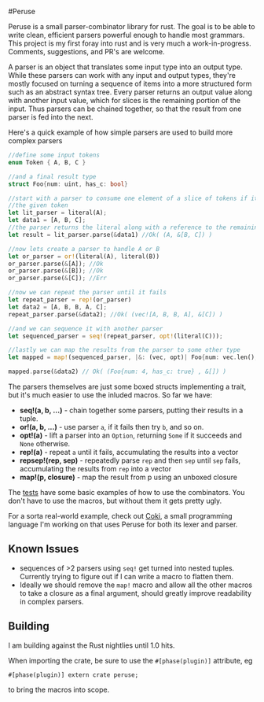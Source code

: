 #Peruse

Peruse is a small parser-combinator library for rust.  The goal is to be able
to write clean, efficient parsers powerful enough to handle most grammars.
This project is my first foray into rust and is very much a work-in-progress.
Comments, suggestions, and PR's are welcome.

A parser is an object that translates some input type into an output type.
While these parsers can work with any input and output types, they're mostly
focused on turning a sequence of items into a more structured form such as an
abstract syntax tree.  Every parser returns an output value along with another
input value, which for slices is the remaining portion of the input.  Thus
parsers can be chained together, so that the result from one parser is fed into
the next.

Here's a quick example of how simple parsers are used to build more complex parsers

```rust
//define some input tokens
enum Token { A, B, C }

//and a final result type
struct Foo{num: uint, has_c: bool}

//start with a parser to consume one element of a slice of tokens if it matches
//the given token
let lit_parser = literal(A);
let data1 = [A, B, C];
//the parser returns the literal along with a reference to the remaining input data
let result = lit_parser.parse(&data1) //Ok( (A, &[B, C]) )

//now lets create a parser to handle A or B
let or_parser = or!(literal(A), literal(B))
or_parser.parse(&[A]); //Ok
or_parser.parse(&[B]); //Ok
or_parser.parse(&[C]); //Err

//now we can repeat the parser until it fails
let repeat_parser = rep!(or_parser)
let data2 = [A, B, B, A, C];
repeat_parser.parse(&data2); //Ok( (vec![A, B, B, A], &[C]) )

//and we can sequence it with another parser 
let sequenced_parser = seq!(repeat_parser, opt!(literal(C)));

//lastly we can map the results from the parser to some other type
let mapped = map!(sequenced_parser, |&: (vec, opt)| Foo{num: vec.len(), has_c: opt.is_some()});

mapped.parse(&data2) // Ok( (Foo{num: 4, has_c: true} , &[]) )
```

The parsers themselves are just some boxed structs implementing a trait, but it's much easier to use the inluded macros.  So far we have:

* **seq!(a, b, ...)** - chain together some parsers, putting their results in a tuple.
* **or!(a, b, ...)**  - use parser `a`, if it fails then try `b`, and so on.
* **opt!(a)** - lift a parser into an `Option`, returning `Some` if it succeeds and `None` otherwise.
* **rep!(a)** - repeat `a` until it fails, accumulating the results into a vector
* **repsep!(rep, sep)** - repeatedly parse `rep` and then `sep` until `sep` fails, accumulating the results from `rep` into a vector
* **map!(p, closure)**  - map the result from p using an unboxed closure

The [tests](src/tests.rs) have some basic examples of how to use the combinators.  You don't
have to use the macros, but without them it gets pretty ugly.

For a sorta real-world example, check out
[Coki](https://github.com/DanSimon/coki), a small programming language I'm
working on that uses Peruse for both its lexer and parser.


## Known Issues

* sequences of >2 parsers using `seq!` get turned into nested tuples.  Currently trying to figure out if I can write a macro to flatten them.
* Ideally we should remove the `map!` macro and allow all the other macros to take a closure as a final argument, should greatly improve readability in complex parsers.

## Building

I am building against the Rust nightlies until 1.0 hits.

When importing the crate, be sure to use the `#[phase(plugin)]` attribute, eg

```
#[phase(plugin)] extern crate peruse;
```
to bring the macros into scope.

